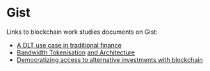# Gist
Links to blockchain work studies documents on Gist:

* [A DLT use case in traditional finance](https://gist.github.com/Maltstar/af6fde7033cb26c662c03fdb3c10fdae)
* [Bandwidth Tokenisation](https://gist.github.com/Maltstar/f096147cbe9d1fe9a8ac8228bd163853) [and Architecture](https://gist.github.com/Maltstar/777e6ff4d9f5b1fbb3087f519804d817)
* [Democratizing access to alternative investments with blockchain](https://gist.github.com/Maltstar/77b06835260604cbce37f972a607516b)
